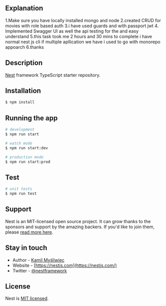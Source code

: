 
## Explanation
1.Make sure you have locally installed mongo and node
2.created CRUD for movies with role based auth
3.i have used guards and with passport jwt 
4. Implemented Swagger UI as well the api testing for the and easy understand
5.this task took me 2 hours and 30 mins to complete i have normal nest js cli if multiple apllication we have i used to go with monorepo appoarch
6.thanks 

## Description

[Nest](https://github.com/nestjs/nest) framework TypeScript starter repository.

## Installation

```bash
$ npm install
```

## Running the app

```bash
# development
$ npm run start

# watch mode
$ npm run start:dev

# production mode
$ npm run start:prod
```

## Test

```bash
# unit tests
$ npm run test

```

## Support

Nest is an MIT-licensed open source project. It can grow thanks to the sponsors and support by the amazing backers. If you'd like to join them, please [read more here](https://docs.nestjs.com/support).

## Stay in touch

- Author - [Kamil Myśliwiec](https://kamilmysliwiec.com)
- Website - [https://nestjs.com](https://nestjs.com/)
- Twitter - [@nestframework](https://twitter.com/nestframework)

## License

Nest is [MIT licensed](LICENSE).
